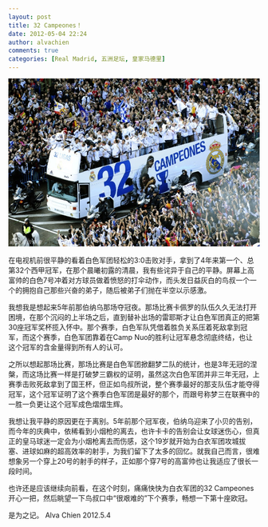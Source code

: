 ```yaml
---
layout: post
title: 32 Campeones！
date: 2012-05-04 22:24
author: alvachien
comments: true
categories: [Real Madrid, 五洲足坛, 皇家马德里]
---
```

![32 Campeones (From sina.com.cn)](/assets/uploads/2012/05/730_686979_450082.jpg)

在电视机前很平静的看着白色军团轻松的3:0击败对手，拿到了4年来第一个、总第32个西甲冠军，在那个晨曦初露的清晨，我有些诧异于自己的平静。屏幕上高富帅的白色7号冲着对方球员做着愤怒的打伞动作，而头发日益灰白的鸟叔一个一个的拥抱自己那些兴奋的弟子，随后被弟子们抛在半空以示感激。

我想我是想起来5年前那伯纳乌那场夺冠夜。那场比赛卡佩罗的队伍久久无法打开困境，在那个沉闷的上半场之后，直到替补出场的雷耶斯才让白色军团真正的把第30座冠军奖杯揽入怀中。那个赛季，白色军队凭借着胜负关系压着死敌拿到冠军，而这个赛季，白色军团靠着在Camp Nuo的胜利让冠军悬念彻底终结，也让这个冠军的含金量得到所有人的认可。

之所以想起那场比赛，那场比赛是白色军团掀翻梦二队的统计，也是3年无冠的涅槃，而这场比赛一样是打破梦三霸权的证明，虽然这次白色军团并非三年无冠，上赛季击败死敌拿到了国王杯，但正如鸟叔所说，整个赛季最好的那支队伍才能夺得冠军，这个冠军证明了这个赛季白色军团是最好的那个，而跟号称梦三在联赛中的一胜一负更让这个冠军成色熠熠生辉。

我想让我平静的原因更在于离别。5年前那个冠军夜，伯纳乌迎来了小贝的告别，而今年的庆典中，依稀看到小烟枪的离去，也许卡卡的告别会让女球迷伤心，但真正的皇马球迷一定会为小烟枪离去而伤感，这个19岁就开始为白衣军团攻城拔塞、进球如麻的超高效率的射手，为我们留下了太多的回忆。就我自己而言，很难想象另一个穿上20号的射手的样子，正如那个穿7号的高富帅也让我适应了很长一段时间。

也许还是应该继续向前看，在这个时刻，痛痛快快为白衣军团的32 Campeones开心一把，然后眺望一下鸟叔口中“很艰难的”下个赛季，畅想一下第十座欧冠。

是为之记。
Alva Chien
2012.5.4
